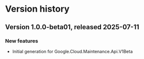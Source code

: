 # Version history

## Version 1.0.0-beta01, released 2025-07-11

### New features

- Initial generation for Google.Cloud.Maintenance.Api.V1Beta

